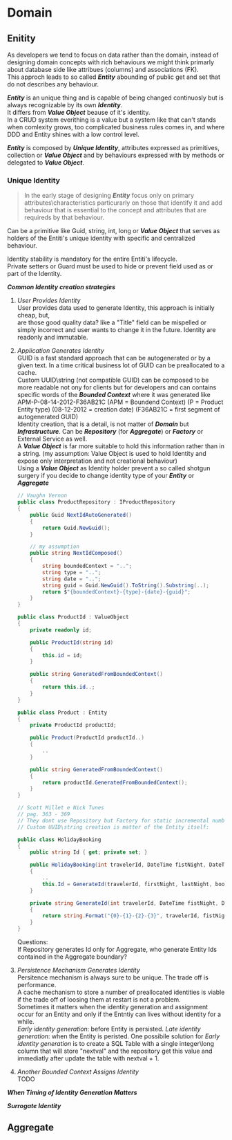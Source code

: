 # Domain

## Enitity

As developers we tend to focus on data rather than the domain,
instead of designing domain concepts with rich behaviours we might think primarly about database side like attribues (columns) and associations (FK).  
This approch leads to so called ***Entity*** abounding of public get and set that do not describes any behaviour.  

***Entity*** is an unique thing and is capable of being changed continuosly but is always recognizable by its own ***Identity***.  
It differs from ***Value Object*** beause of it's identity.  
In a CRUD system everithing is a value but a system like that can't stands   
when comlexity grows, too complicated business rules comes in, and where DDD and Entity shines with a low control level.  

***Entity*** is composed by ***Unique Identity***, attributes expressed as primitives, collection or ***Value Object*** and by behaviours expressed with by methods or delegated to ***Value Object***.

### Unique Identity

> In the early stage of designing ***Entity*** focus only on primary attributes\characteristics particurarly on those that identify it and add behaviour that is essential to the concept and attributes that are requireds by that behaviour.

Can be a primitive like Guid, string, int, long or ***Value Object*** that serves as holders of the Entiti's unique identity with specific and centralized behaviour.  

Identity stability is mandatory for the entire Entiti's lifecycle.  
Private setters or Guard must be used to hide or prevent field used as or part of the Identity.

***Common Identity creation strategies***

1.  *User Provides Identity*  
    User provides data used to generate Identity, this approach is initially cheap, but,    
    are those good quality data? like a "Title" field can be mispelled or simply incorrect and user wants to change it in the future. Identity are readonly and immutable.
2.  *Application Generates Identity*  
    GUID is a fast standard approach that can be autogenerated or by a given text.
    In a time critical business lot of GUID can be preallocated to a cache.   
    Custom UUID\string (not compatible GUID) can be composed to be more readable not ony for clients but for developers and can contains specific words of the ***Bounded Context*** where it was generated like APM-P-08-14-2012-F36AB21C  (APM = Boundend Context) (P = Product Entity type) (08-12-2012 = creation date) (F36AB21C = first segment of autogenerated GUID)  
    Identity creation, that is a detail, is not matter of ***Domain*** but ***Infrastructure***. Can be ***Repository*** (for ***Aggregate***) or ***Factory*** or External Service as well.  
    A ***Value Object*** is far more suitable to hold this information rather than in a string.  (my assumption: Value Object is used to hold Identity and expose only interpretation and not creational behaviour)  
    Using a ***Value Object*** as Identity holder prevent a so called shotgun surgery if you decide to change identity type of your ***Entity*** or ***Aggregate***

    ```c#
    // Vaughn Vernon
    public class ProductRepository : IProductRepository
    {
        public Guid NextIdAutoGenerated() 
        {
            return Guid.NewGuid();
        }

        // my assumption
        public string NextIdComposed()
        {
            string boundedContext = "..";
            string type = "..";
            string date = "..";
            string guid = Guid.NewGuid().ToString().Substring(..);
            return $"{boundedContext}-{type}-{date}-{guid}";
        }
    }

    public class ProductId : ValueObject
    {
        private readonly id;

        public ProductId(string id)
        {
            this.id = id;
        }

        public string GeneratedFromBoundedContext()
        {
            return this.id..;
        }
    }

    public class Product : Entity
    {
        private ProductId productId;

        public Product(ProductId productId..)
        {
            ..
        }

        public string GeneratedFromBoundedContext()
        {
            return productId.GeneratedFromBoundedContext();
        }
    } 
    ```

    ```c#
    // Scott Millet e Nick Tunes
    // pag. 363 - 369
    // They dont use Repository but Factory for static incremental number generation.
    // Custom UUID\string creation is matter of the Entity itself:

    public class HolidayBooking 
    {
        public string Id { get; private set; }

        public HolidayBooking(int travelerId, DateTime fistNight, DateTime lastNight, DateTime booked)
        {
            ..
            this.Id = GenerateId(travelerId, firstNight, lastNight, booked);
        }

        private string GenerateId(int travelerId, DateTime fistNight, DateTime lastNight, DateTime booked)
        {
            return string.Format("{0}-{1}-{2}-{3}", travelerId, fistNight, lastNight, booked);
        }
    }
    ```
    Questions:  
    If Repository generates Id only for Aggregate, who generate Entity Ids contained in the Aggregate boundary?
3.  *Persistence Mechanism Generates Identity*  
    Persitence mechanism is always sure to be unique. The trade off is performance.  
    A cache mechanism to store a number of preallocated identities is viable if the trade off of loosing them at restart is not a problem.  
    Sometimes it matters when the identity generation and assignment occur for an Entity and only if the Entntiy can lives without identity for a while.  
    *Early identity generation*: before Entity is persisted.
    *Late identity generation*: when the Entity is peristed.
    One possibile solution for *Early identity generation* is to create a SQL Table with a single integer\long column that will store "nextval" and the repository get this value and immediatly after update the table with nextval + 1.
4.  *Another Bounded Context Assigns Identity*   
    TODO

***When Timing of Identity Generation Matters***


***Surrogate Identity***


### 



## Aggregate